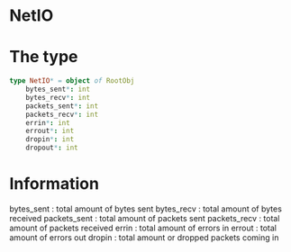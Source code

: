 # NetIO

# The type
```nim
type NetIO* = object of RootObj
    bytes_sent*: int
    bytes_recv*: int
    packets_sent*: int
    packets_recv*: int
    errin*: int
    errout*: int
    dropin*: int
    dropout*: int
```

# Information
bytes_sent      : total amount of bytes sent
bytes_recv      : total amount of bytes received
packets_sent    : total amount of packets sent
packets_recv    : total amount of packets received
errin           : total amount of errors in
errout          : total amount of errors out
dropin          : total amount or dropped packets coming in